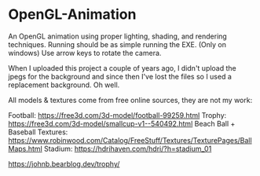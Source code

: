 # OpenGL-Animation
An OpenGL animation using proper lighting, shading, and rendering techniques.
Running should be as simple running the EXE. (Only on windows)
Use arrow keys to rotate the camera.

When I uploaded this project a couple of years ago, I didn't upload the jpegs for the background and since then I've lost the files so I used a replacement background. Oh well.


All models & textures come from free online sources, they are not my work:

Football: https://free3d.com/3d-model/football-99259.html
Trophy: https://free3d.com/3d-model/smallcup-v1--540492.html
Beach Ball + Baseball Textures: https://www.robinwood.com/Catalog/FreeStuff/Textures/TexturePages/BallMaps.html
Stadium: https://hdrihaven.com/hdri/?h=stadium_01

https://johnb.bearblog.dev/trophy/
